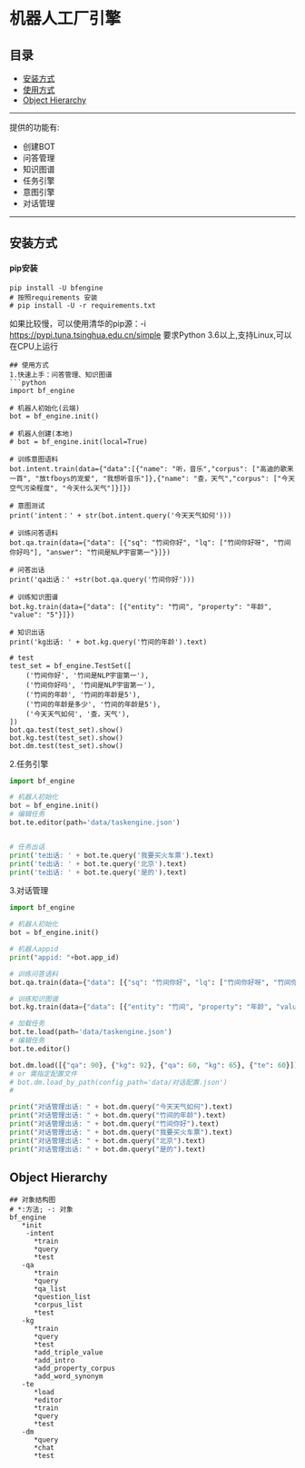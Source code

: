 # 机器人工厂引擎
>>>

## 目录
* [安装方式](#安装方式)
* [使用方式](#使用方式)
* [Object Hierarchy](#ObjectHierarchy)

---
提供的功能有:
* 创建BOT
* 问答管理
* 知识图谱
* 任务引擎
* 意图引擎
* 对话管理
---

## 安装方式
#### pip安装
```shell
pip install -U bfengine
# 按照requirements 安装
# pip install -U -r requirements.txt
```
如果比较慢，可以使用清华的pip源：-i https://pypi.tuna.tsinghua.edu.cn/simple
要求Python 3.6以上,支持Linux,可以在CPU上运行

```
## 使用方式
1.快速上手：问答管理、知识图谱
```python
import bf_engine

# 机器人初始化(云端)
bot = bf_engine.init()

# 机器人创建(本地)
# bot = bf_engine.init(local=True)

# 训练意图语料
bot.intent.train(data={"data":[{"name": "听，音乐","corpus": ["高迪的歌来一首", "放tfboys的宠爱", "我想听音乐"]},{"name": "查，天气","corpus": ["今天空气污染程度", "今天什么天气"]}]})

# 意图测试
print('intent：' + str(bot.intent.query('今天天气如何')))

# 训练问答语料
bot.qa.train(data={"data": [{"sq": "竹间你好", "lq": ["竹间你好呀", "竹间你好吗"], "answer": "竹间是NLP宇宙第一"}]})

# 问答出话
print('qa出话：' +str(bot.qa.query('竹间你好')))

# 训练知识图谱
bot.kg.train(data={"data": [{"entity": "竹间", "property": "年龄", "value": "5"}]})

# 知识出话
print('kg出话: ' + bot.kg.query('竹间的年龄').text)

# test
test_set = bf_engine.TestSet([
    ('竹间你好', '竹间是NLP宇宙第一'),
    ('竹间你好吗', '竹间是NLP宇宙第一'),
    ('竹间的年龄', '竹间的年龄是5'),
    ('竹间的年龄是多少', '竹间的年龄是5'),
    ('今天天气如何', '查，天气'),
])
bot.qa.test(test_set).show()
bot.kg.test(test_set).show()
bot.dm.test(test_set).show()

```

2.任务引擎
```python
import bf_engine

# 机器人初始化
bot = bf_engine.init()
# 编辑任务
bot.te.editor(path='data/taskengine.json')


# 任务出话
print('te出话: ' + bot.te.query('我要买火车票').text)
print('te出话: ' + bot.te.query('北京').text)
print('te出话: ' + bot.te.query('是的').text)
```

3.对话管理
```python
import bf_engine

# 机器人初始化
bot = bf_engine.init()

# 机器人appid
print("appid: "+bot.app_id)

# 训练问答语料
bot.qa.train(data={"data": [{"sq": "竹间你好", "lq": ["竹间你好呀", "竹间你好吗"], "answer": "竹间是NLP宇宙第一"}]})

# 训练知识图谱
bot.kg.train(data={"data": [{"entity": "竹间", "property": "年龄", "value": "5"}]})

# 加载任务
bot.te.load(path='data/taskengine.json')
# 编辑任务
bot.te.editor()

bot.dm.load([{"qa": 90}, {"kg": 92}, {"qa": 60, "kg": 65}, {"te": 60}])
# or 需指定配置文件
# bot.dm.load_by_path(config_path='data/对话配置.json')
#

print("对话管理出话: " + bot.dm.query("今天天气如何").text)
print("对话管理出话: " + bot.dm.query("竹间的年龄").text)
print("对话管理出话: " + bot.dm.query("竹间你好").text)
print("对话管理出话: " + bot.dm.query("我要买火车票").text)
print("对话管理出话: " + bot.dm.query("北京").text)
print("对话管理出话: " + bot.dm.query("是的").text)

```

## Object Hierarchy

```
## 对象结构图
# *:方法; -: 对象
bf_engine
   *init
    -intent
      *train
      *query
      *test
   -qa
      *train
      *query
      *qa_list
      *question_list
      *corpus_list
      *test
   -kg
      *train
      *query
      *test
      *add_triple_value
      *add_intro
      *add_property_corpus
      *add_word_synonym
   -te
      *load
      *editor
      *train
      *query
      *test
   -dm
      *query
      *chat
      *test
```

